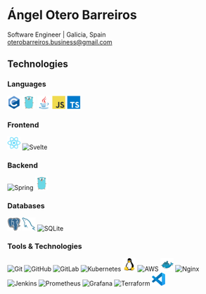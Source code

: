 # Ángel Otero Barreiros

Software Engineer | Galicia, Spain  
oterobarreiros.business@gmail.com

## Technologies

### Languages
<p>
  <img src="https://raw.githubusercontent.com/devicons/devicon/master/icons/c/c-original.svg" alt="C" width="30" height="30"/>
  <img src="https://raw.githubusercontent.com/devicons/devicon/master/icons/go/go-original.svg" alt="Go" width="30" height="30"/>
  <img src="https://raw.githubusercontent.com/devicons/devicon/master/icons/java/java-original.svg" alt="Java" width="30" height="30"/>
  <img src="https://raw.githubusercontent.com/devicons/devicon/master/icons/javascript/javascript-original.svg" alt="JavaScript" width="30" height="30"/>
  <img src="https://raw.githubusercontent.com/devicons/devicon/master/icons/typescript/typescript-original.svg" alt="TypeScript" width="30" height="30"/>
</p>

### Frontend
<p>
  <img src="https://raw.githubusercontent.com/devicons/devicon/master/icons/react/react-original.svg" alt="React" width="30" height="30"/>
  <img src="https://upload.wikimedia.org/wikipedia/commons/1/1b/Svelte_Logo.svg" alt="Svelte" width="30" height="30"/>
</p>

### Backend
<p>
  <img src="https://www.vectorlogo.zone/logos/springio/springio-icon.svg" alt="Spring" width="30" height="30"/>
  <img src="https://raw.githubusercontent.com/devicons/devicon/master/icons/go/go-original.svg" alt="Go" width="30" height="30"/>
</p>

### Databases
<p>
  <img src="https://raw.githubusercontent.com/devicons/devicon/master/icons/postgresql/postgresql-original.svg" alt="PostgreSQL" width="30" height="30"/>
  <img src="https://raw.githubusercontent.com/devicons/devicon/master/icons/mysql/mysql-original.svg" alt="MySQL" width="30" height="30"/>
  <img src="https://www.vectorlogo.zone/logos/sqlite/sqlite-icon.svg" alt="SQLite" width="30" height="30"/>
</p>

### Tools & Technologies
<p>
  <img src="https://www.vectorlogo.zone/logos/git-scm/git-scm-icon.svg" alt="Git" width="30" height="30"/>
  <img src="https://www.vectorlogo.zone/logos/github/github-icon.svg" alt="GitHub" width="30" height="30"/>
  <img src="https://www.vectorlogo.zone/logos/gitlab/gitlab-icon.svg" alt="GitLab" width="30" height="30"/>
  <img src="https://www.vectorlogo.zone/logos/kubernetes/kubernetes-icon.svg" alt="Kubernetes" width="30" height="30"/>
  <img src="https://raw.githubusercontent.com/devicons/devicon/master/icons/linux/linux-original.svg" alt="Linux" width="30" height="30"/>
  <img src="https://raw.githubusercontent.com/devicons/devicon/master/icons/amazonwebservices/amazonwebservices-icon.svg" alt="AWS" width="30" height="30"/>
  <img src="https://raw.githubusercontent.com/devicons/devicon/master/icons/docker/docker-original.svg" alt="Docker" width="30" height="30"/>
  <img src="https://www.vectorlogo.zone/logos/nginx/nginx-icon.svg" alt="Nginx" width="30" height="30"/>
  <img src="https://www.vectorlogo.zone/logos/jenkins/jenkins-icon.svg" alt="Jenkins" width="30" height="30"/>
  <img src="https://www.vectorlogo.zone/logos/prometheusio/prometheusio-icon.svg" alt="Prometheus" width="30" height="30"/>
  <img src="https://www.vectorlogo.zone/logos/grafana/grafana-icon.svg" alt="Grafana" width="30" height="30"/>
  <img src="https://www.vectorlogo.zone/logos/terraformio/terraformio-icon.svg" alt="Terraform" width="30" height="30"/>
  <img src="https://raw.githubusercontent.com/devicons/devicon/master/icons/vscode/vscode-original.svg" alt="VSCode" width="30" height="30"/>
</p>
